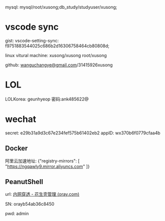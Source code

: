 mysql: mysql/root/xusong;db_study/studyuser/xusong;

# vscode sync
gist: vscode-setting-sync: f9751883544025c686b2d16306758464cb80808d;

linux vitural machine: xusong/xusong  root/xusong

github: wanguchangye@gmail.com/31415926xusong

# LOL
LOLKorea: geunhyeop 密码:ank485622@

# wechat
secret: e29b31a9d3c67e234fef575b61402eb2
appID: wx370b6f0779cfaa4b

## Docker

阿里云加速地址: {"registry-mirrors": [
    "https://ngqawly9.mirror.aliyuncs.com"
  ]}

## PeanutShell

url: [内网穿透 - 花生壳管理 (oray.com)](https://console.hsk.oray.com/forward)

SN: orayb54ab36c8450

pwd: admin